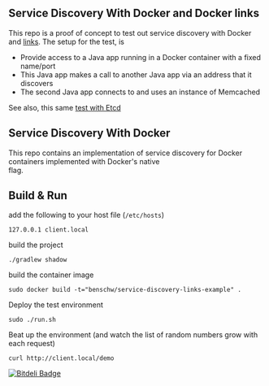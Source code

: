 ## Service Discovery With Docker and Docker links
This repo is a proof of concept to test out service discovery with Docker and [links](http://docs.docker.io/en/latest/use/working_with_links_names/). The setup for the test, is

- Provide access to a Java app running in a Docker container with a fixed name/port
- This Java app makes a call to another Java app via an address that it discovers
- The second Java app connects to and uses an instance of Memcached

See also, this same [test with Etcd](https://github.com/benschw/docker-service-discovery-with-etcd)

## Service Discovery With Docker

This repo contains an implementation of service discovery for Docker containers implemented with Docker's native  
flag.


## Build & Run

add the following to your host file (`/etc/hosts`)

	127.0.0.1 client.local

build the project

	./gradlew shadow

build the container image

	sudo docker build -t="benschw/service-discovery-links-example" .

Deploy the test environment

	sudo ./run.sh

Beat up the environment (and watch the list of random numbers grow with each request)

	curl http://client.local/demo

[![Bitdeli Badge](https://d2weczhvl823v0.cloudfront.net/benschw/docker-service-discovery-with-links/trend.png)](https://bitdeli.com/free "Bitdeli Badge")

